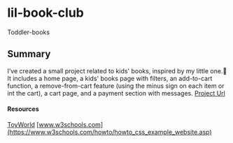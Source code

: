 # lil-book-club
Toddler-books

## Summary

I’ve created a small project related to kids' books, inspired by my little one.🙂
It includes a home page, a kids' books page with filters, an add-to-cart function, a remove-from-cart feature (using the minus sign on each item or int the cart), a cart page, and a payment section with messages.
[Project Url](https://mariyatom.github.io/lil-book-club/)

#### Resources

[ToyWorld](https://www.toyworld.co.nz/)
[www.w3schools.com](https://www.w3schools.com/howto/howto_css_example_website.asp)